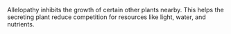 Allelopathy inhibits the growth of certain other plants nearby. This helps the secreting plant reduce competition for resources like light, water, and nutrients.